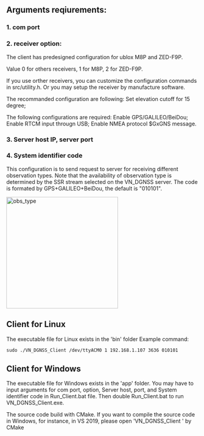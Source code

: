 ## Arguments reqiurements:
### 1. com port
### 2. receiver option: 
The client has predesigned configuration for ublox M8P and ZED-F9P. 

Value 0 for others receivers, 1 for M8P, 2 for ZED-F9P. 

If you use orther receivers, you can customize the configuration commands in src/utility.h. Or you may setup the receiver by manufacture software. 

The recommanded configuration are following: Set elevation cutoff for 15 degree; 

The following configurations are required: Enable GPS/GALILEO/BeiDou; Enable RTCM input througn USB; Enable NMEA protocol $GxGNS message. 

### 3. Server host IP, server port

### 4. System identifier code
This configuration is to send request to server for receiving different observation types.
Note that the availability of observation type is determined by the SSR stream selected on the VN_DGNSS server.
The code is formated by GPS+GALILEO+BeiDou, the default is "010101".

<img width="293" alt="obs_type" src="https://user-images.githubusercontent.com/45580484/134788618-5198a648-8774-4540-a4a9-6e87ce5e7a79.png">

## Client for Linux
The executable file for Linux exists in the 'bin' folder
Example command:
```
sudo ./VN_DGNSS_Client /dev/ttyACM0 1 192.168.1.107 3636 010101
```

## Client for Windows
The executable file for Windows exists in the 'app' folder.
You may have to input arguments for com port, option, Server host, port, and System identifier code in Run_Client.bat file.
Then double Run_Client.bat to run VN_DGNSS_Client.exe.

The source code build with CMake. If you want to compile the source code in Windows, for instance, in VS 2019, please open 'VN_DGNSS_Client
' by CMake
